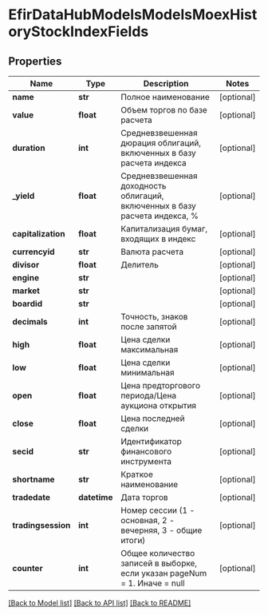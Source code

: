 # EfirDataHubModelsModelsMoexHistoryStockIndexFields

## Properties
Name | Type | Description | Notes
------------ | ------------- | ------------- | -------------
**name** | **str** | Полное наименование | [optional] 
**value** | **float** | Объем торгов по базе расчета | [optional] 
**duration** | **int** | Средневзвешенная дюрация облигаций, включенных в базу расчета индекса | [optional] 
**_yield** | **float** | Средневзвешенная доходность облигаций, включенных в базу расчета индекса, % | [optional] 
**capitalization** | **float** | Капитализация бумаг, входящих в индекс | [optional] 
**currencyid** | **str** | Валюта расчета | [optional] 
**divisor** | **float** | Делитель | [optional] 
**engine** | **str** |  | [optional] 
**market** | **str** |  | [optional] 
**boardid** | **str** |  | [optional] 
**decimals** | **int** | Точность, знаков после запятой | [optional] 
**high** | **float** | Цена сделки максимальная | [optional] 
**low** | **float** | Цена сделки минимальная | [optional] 
**open** | **float** | Цена предторгового периода/Цена аукциона открытия | [optional] 
**close** | **float** | Цена последней сделки | [optional] 
**secid** | **str** | Идентификатор финансового инструмента | [optional] 
**shortname** | **str** | Краткое наименование | [optional] 
**tradedate** | **datetime** | Дата торгов | [optional] 
**tradingsession** | **int** | Номер сессии (1 - основная, 2 - вечерняя, 3 - общие итоги) | [optional] 
**counter** | **int** | Общее количество записей в выборке, если указан pageNum &#x3D; 1. Иначе &#x3D; null | [optional] 

[[Back to Model list]](../README.md#documentation-for-models) [[Back to API list]](../README.md#documentation-for-api-endpoints) [[Back to README]](../README.md)


